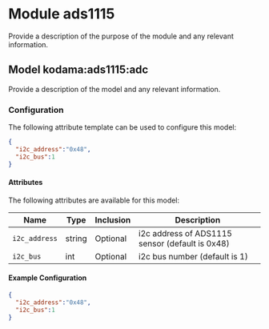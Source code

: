 # Module ads1115 

Provide a description of the purpose of the module and any relevant information.

## Model kodama:ads1115:adc

Provide a description of the model and any relevant information.

### Configuration
The following attribute template can be used to configure this model:

```json
{
  "i2c_address":"0x48",
  "i2c_bus":1
}
```

#### Attributes

The following attributes are available for this model:

| Name          | Type   | Inclusion | Description                |
|---------------|--------|-----------|----------------------------|
| `i2c_address` | string  | Optional  | i2c address of ADS1115 sensor (default is 0x48) |
| `i2c_bus` | int | Optional  | i2c bus number (default is 1) |

#### Example Configuration

```json
{
  "i2c_address":"0x48",
  "i2c_bus":1
}
```
